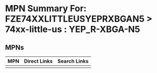 



# MPN Summary For: FZE74XXLITTLEUSYEPRXBGAN5 > 74xx-little-us : YEP_R-XBGA-N5

## MPNs
  

|MPN|Direct Links|Search Links|
| :--- | :--- | :--- |
||||
